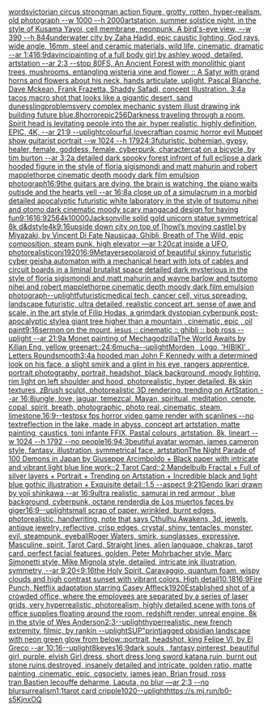 [words](https://www.ebank.nz/aiartgenerator?category=words)[victorian circus strongman action figure, grotty, rotten, hyper-realism, old photograph --w 1000 --h 2000](https://www.ebank.nz/aiartgenerator?category=victorian%2520circus%2520strongman%2520action%2520figure%2C%2520grotty%2C%2520rotten%2C%2520hyper-realism%2C%2520old%2520photograph%2520--w%25201000%2520--h%25202000)[artstation, summer solstice night, in the style of Kusama Yayoi, cell membrane, neonpunk, A bird's-eye view, --w 390 --h 844](https://www.ebank.nz/aiartgenerator?category=artstation%2C%2520summer%2520solstice%2520night%2C%2520in%2520the%2520style%2520of%2520Kusama%2520Yayoi%2C%2520cell%2520membrane%2C%2520neonpunk%2C%2520A%2520bird%27s-eye%2520view%2C%2520--w%2520390%2520--h%2520844)[underwater city by Zaha Hadid, epic caustic lighting, God rays, wide angle, 16mm, steel and ceramic materials, wild life, cinematic, dramatic --ar 1:4](https://www.ebank.nz/aiartgenerator?category=underwater%2520city%2520by%2520Zaha%2520Hadid%2C%2520epic%2520caustic%2520lighting%2C%2520God%2520rays%2C%2520wide%2520angle%2C%252016mm%2C%2520steel%2520and%2520ceramic%2520materials%2C%2520wild%2520life%2C%2520cinematic%2C%2520dramatic%2520--ar%25201%3A4)[16:9](https://www.ebank.nz/aiartgenerator?category=16%3A9)[davinci](https://www.ebank.nz/aiartgenerator?category=davinci)[painting of a full body girl by ashley wood, detailed, artstation --ar 2:3 --stop 80](https://www.ebank.nz/aiartgenerator?category=painting%2520of%2520a%2520full%2520body%2520girl%2520by%2520ashley%2520wood%2C%2520detailed%2C%2520artstation%2520--ar%25202%3A3%2520--stop%252080)[FS, An Ancient Forest with monolithic giant trees, mushrooms, entangling wisteria vine and flower :: A Satyr with grand horns and flowers about his neck, hands articulate, uplight, Pascal Blanche, Dave Mckean, Frank Frazetta, Shaddy Safadi, concept Illustration. 3:4](https://www.ebank.nz/aiartgenerator?category=FS%2C%2520An%2520Ancient%2520Forest%2520with%2520monolithic%2520giant%2520trees%2C%2520mushrooms%2C%2520entangling%2520wisteria%2520vine%2520and%2520flower%2520%3A%3A%2520A%2520Satyr%2520with%2520grand%2520horns%2520and%2520flowers%2520about%2520his%2520neck%2C%2520hands%2520articulate%2C%2520uplight%2C%2520Pascal%2520Blanche%2C%2520Dave%2520Mckean%2C%2520Frank%2520Frazetta%2C%2520Shaddy%2520Safadi%2C%2520concept%2520Illustration.%25203%3A4)[a tacos macro shot that looks like a gigantic desert, sand dunes](https://www.ebank.nz/aiartgenerator?category=a%2520tacos%2520macro%2520shot%2520that%2520looks%2520like%2520a%2520gigantic%2520desert%2C%2520sand%2520dunes)[sling](https://www.ebank.nz/aiartgenerator?category=sling)[problems](https://www.ebank.nz/aiartgenerator?category=problems)[very complex mechanic system illust drawing ink building future blue](https://www.ebank.nz/aiartgenerator?category=very%2520complex%2520mechanic%2520system%2520illust%2520drawing%2520ink%2520building%2520future%2520blue)[.8](https://www.ebank.nz/aiartgenerator?category=.8)[horror](https://www.ebank.nz/aiartgenerator?category=horror)[epic](https://www.ebank.nz/aiartgenerator?category=epic)[256](https://www.ebank.nz/aiartgenerator?category=256)[Darkness traveling through a room, Spirit head is levitating people into the air, hyper realistic, highly definition, EPIC, 4K, --ar 21:9 --uplight](https://www.ebank.nz/aiartgenerator?category=Darkness%2520traveling%2520through%2520a%2520room%2C%2520Spirit%2520head%2520is%2520levitating%2520people%2520into%2520the%2520air%2C%2520hyper%2520realistic%2C%2520highly%2520definition%2C%2520EPIC%2C%25204K%2C%2520--ar%252021%3A9%2520--uplight)[colourful,](https://www.ebank.nz/aiartgenerator?category=colourful%2C)[lovecraftian cosmic horror evil Muppet show guitarist portrait --w 1024 --h 1792](https://www.ebank.nz/aiartgenerator?category=lovecraftian%2520cosmic%2520horror%2520evil%2520Muppet%2520show%2520guitarist%2520portrait%2520--w%25201024%2520--h%25201792)[4:3](https://www.ebank.nz/aiartgenerator?category=4%3A3)[futuristic, bohemian, gypsy, healer, female, goddess, female, cyberpunk, character](https://www.ebank.nz/aiartgenerator?category=futuristic%2C%2520bohemian%2C%2520gypsy%2C%2520healer%2C%2520female%2C%2520goddess%2C%2520female%2C%2520cyberpunk%2C%2520character)[cat on a bicycle, by tim burton --ar 3:2](https://www.ebank.nz/aiartgenerator?category=cat%2520on%2520a%2520bicycle%2C%2520by%2520tim%2520burton%2520--ar%25203%3A2)[a detailed dark spooky forest infront of full eclipse a dark hooded figure in the style of floria sigismondi and matt mahurin and robert mapplethorpe cinematic depth moody dark film emulsion photograph](https://www.ebank.nz/aiartgenerator?category=a%2520detailed%2520dark%2520spooky%2520forest%2520infront%2520of%2520full%2520eclipse%2520a%2520dark%2520hooded%2520figure%2520in%2520the%2520style%2520of%2520floria%2520sigismondi%2520and%2520matt%2520mahurin%2520and%2520robert%2520mapplethorpe%2520cinematic%2520depth%2520moody%2520dark%2520film%2520emulsion%2520photograph)[16:9](https://www.ebank.nz/aiartgenerator?category=16%3A9)[the guitars are dying, the brain is watching, the piano waits outisde and the hearts yell --ar 16:8](https://www.ebank.nz/aiartgenerator?category=the%2520guitars%2520are%2520dying%2C%2520the%2520brain%2520is%2520watching%2C%2520the%2520piano%2520waits%2520outisde%2520and%2520the%2520hearts%2520yell%2520--ar%252016%3A8)[a close up of a simulacrum in a morbid detailed apocalyptic futuristic white laboratory in the style of tsutomu nihei and otomo dark cinematic moody scary manga](https://www.ebank.nz/aiartgenerator?category=a%2520close%2520up%2520of%2520a%2520simulacrum%2520in%2520a%2520morbid%2520detailed%2520apocalyptic%2520futuristic%2520white%2520laboratory%2520in%2520the%2520style%2520of%2520tsutomu%2520nihei%2520and%2520otomo%2520dark%2520cinematic%2520moody%2520scary%2520manga)[cad design for having fun](https://www.ebank.nz/aiartgenerator?category=cad%2520design%2520for%2520having%2520fun)[9:16](https://www.ebank.nz/aiartgenerator?category=9%3A16)[16:9](https://www.ebank.nz/aiartgenerator?category=16%3A9)[256](https://www.ebank.nz/aiartgenerator?category=256)[4k](https://www.ebank.nz/aiartgenerator?category=4k)[10000](https://www.ebank.nz/aiartgenerator?category=10000)[Jacksonville solid gold unicorn statue symmetrical 8k d&d](https://www.ebank.nz/aiartgenerator?category=Jacksonville%2520solid%2520gold%2520unicorn%2520statue%2520symmetrical%25208k%2520d%26d)[style](https://www.ebank.nz/aiartgenerator?category=style)[4k](https://www.ebank.nz/aiartgenerator?category=4k)[9:16](https://www.ebank.nz/aiartgenerator?category=9%3A16)[upside down city on top of [howl’s moving castle] by Miyazaki, by Vincent Di Fate Nausicaa, Ghibli, Breath of The Wild, epic composition, steam punk, high elevator —ar 1:20](https://www.ebank.nz/aiartgenerator?category=upside%2520down%2520city%2520on%2520top%2520of%2520%5Bhowl%E2%80%99s%2520moving%2520castle%5D%2520by%2520Miyazaki%2C%2520by%2520Vincent%2520Di%2520Fate%2520Nausicaa%2C%2520Ghibli%2C%2520Breath%2520of%2520The%2520Wild%2C%2520epic%2520composition%2C%2520steam%2520punk%2C%2520high%2520elevator%2520%E2%80%94ar%25201%3A20)[cat inside a UFO, photorealistic](https://www.ebank.nz/aiartgenerator?category=cat%2520inside%2520a%2520UFO%2C%2520photorealistic)[oni](https://www.ebank.nz/aiartgenerator?category=oni)[1920](https://www.ebank.nz/aiartgenerator?category=1920)[16:9](https://www.ebank.nz/aiartgenerator?category=16%3A9)[Metaverse](https://www.ebank.nz/aiartgenerator?category=Metaverse)[polaroid of beautiful skinny futuristic cyber geisha automaton with a mechanical heart with lots of cables and circuit boards in a liminal brutalist space detailed dark mysterious in the style of floria sigismondi and matt mahurin and wayne barlow and tsutomo nihei and robert mapplethorpe cinematic depth moody dark film emulsion photograph](https://www.ebank.nz/aiartgenerator?category=polaroid%2520of%2520beautiful%2520skinny%2520futuristic%2520cyber%2520geisha%2520automaton%2520with%2520a%2520mechanical%2520heart%2520with%2520lots%2520of%2520cables%2520and%2520circuit%2520boards%2520in%2520a%2520liminal%2520brutalist%2520space%2520detailed%2520dark%2520mysterious%2520in%2520the%2520style%2520of%2520floria%2520sigismondi%2520and%2520matt%2520mahurin%2520and%2520wayne%2520barlow%2520and%2520tsutomo%2520nihei%2520and%2520robert%2520mapplethorpe%2520cinematic%2520depth%2520moody%2520dark%2520film%2520emulsion%2520photograph)[--uplight](https://www.ebank.nz/aiartgenerator?category=--uplight)[futuristic](https://www.ebank.nz/aiartgenerator?category=futuristic)[medical tech, cancer cell, virus spreading, landscape futuristic, ultra detailed, realistic concept art. sense of awe and scale, in the art style of Filip Hodas, a grimdark dystopian cyberpunk post-apocalyptic style](https://www.ebank.nz/aiartgenerator?category=medical%2520tech%2C%2520cancer%2520cell%2C%2520virus%2520spreading%2C%2520landscape%2520futuristic%2C%2520ultra%2520detailed%2C%2520realistic%2520concept%2520art.%2520sense%2520of%2520awe%2520and%2520scale%2C%2520in%2520the%2520art%2520style%2520of%2520Filip%2520Hodas%2C%2520a%2520grimdark%2520dystopian%2520cyberpunk%2520post-apocalyptic%2520style)[a giant tree higher than a mountain , cinematic, epic , oil paint](https://www.ebank.nz/aiartgenerator?category=a%2520giant%2520tree%2520higher%2520than%2520a%2520mountain%2520%2C%2520cinematic%2C%2520epic%2520%2C%2520oil%2520paint)[9:16](https://www.ebank.nz/aiartgenerator?category=9%3A16)[sermon on the mount, jesus :: cinematic :: ghibli :: bob ross --uplight --ar 21:9](https://www.ebank.nz/aiartgenerator?category=sermon%2520on%2520the%2520mount%2C%2520jesus%2520%3A%3A%2520cinematic%2520%3A%3A%2520ghibli%2520%3A%3A%2520bob%2520ross%2520--uplight%2520--ar%252021%3A9)[a Monet painting of Mechagodzilla](https://www.ebank.nz/aiartgenerator?category=a%2520Monet%2520painting%2520of%2520Mechagodzilla)[The World Awaits by Kilian Eng, yellow green](https://www.ebank.nz/aiartgenerator?category=The%2520World%2520Awaits%2520by%2520Kilian%2520Eng%2C%2520yellow%2520green)[art::2](https://www.ebank.nz/aiartgenerator?category=art%3A%3A2)[4:6](https://www.ebank.nz/aiartgenerator?category=4%3A6)[mucha](https://www.ebank.nz/aiartgenerator?category=mucha)[--uplight](https://www.ebank.nz/aiartgenerator?category=--uplight)[Morden , Logo, 'HIBIKI' , Letters Round](https://www.ebank.nz/aiartgenerator?category=Morden%2520%2C%2520Logo%2C%2520%27HIBIKI%27%2520%2C%2520Letters%2520Round)[smooth](https://www.ebank.nz/aiartgenerator?category=smooth)[3:4](https://www.ebank.nz/aiartgenerator?category=3%3A4)[a hooded man John F Kennedy with a determined look on his face, a slight smirk and a glint in his eye, rangers apprentice, portrait photography, portrait, headshot, black background, moody lighting, rim light on left shoulder and hood, photorealistic, hyper detailed, 8k skin textures, zBrush sculpt, photorealistic 3D rendering, trending on ArtStation --ar 16:8](https://www.ebank.nz/aiartgenerator?category=a%2520hooded%2520man%2520John%2520F%2520Kennedy%2520with%2520a%2520determined%2520look%2520on%2520his%2520face%2C%2520a%2520slight%2520smirk%2520and%2520a%2520glint%2520in%2520his%2520eye%2C%2520rangers%2520apprentice%2C%2520portrait%2520photography%2C%2520portrait%2C%2520headshot%2C%2520black%2520background%2C%2520moody%2520lighting%2C%2520rim%2520light%2520on%2520left%2520shoulder%2520and%2520hood%2C%2520photorealistic%2C%2520hyper%2520detailed%2C%25208k%2520skin%2520textures%2C%2520zBrush%2520sculpt%2C%2520photorealistic%25203D%2520rendering%2C%2520trending%2520on%2520ArtStation%2520--ar%252016%3A8)[jungle, love, jaguar, temezcal, Mayan, spiritual, meditation, cenote, copal, spirit, breath, photographic, photo real, cinematic, steam, limestone,](https://www.ebank.nz/aiartgenerator?category=jungle%2C%2520love%2C%2520jaguar%2C%2520temezcal%2C%2520Mayan%2C%2520spiritual%2C%2520meditation%2C%2520cenote%2C%2520copal%2C%2520spirit%2C%2520breath%2C%2520photographic%2C%2520photo%2520real%2C%2520cinematic%2C%2520steam%2C%2520limestone%2C)[16:9](https://www.ebank.nz/aiartgenerator?category=16%3A9)[--test](https://www.ebank.nz/aiartgenerator?category=--test)[psx fps horror video game render with scanlines --no text](https://www.ebank.nz/aiartgenerator?category=psx%2520fps%2520horror%2520video%2520game%2520render%2520with%2520scanlines%2520--no%2520text)[reflection in the lake, made in abyss, concept art artstation, matte painting, caustics, toni infante FFIX, Pastal colours, artstation, 8k, lineart  --w 1024 --h 1792 --no people](https://www.ebank.nz/aiartgenerator?category=reflection%2520in%2520the%2520lake%2C%2520made%2520in%2520abyss%2C%2520concept%2520art%2520artstation%2C%2520matte%2520painting%2C%2520caustics%2C%2520toni%2520infante%2520FFIX%2C%2520Pastal%2520colours%2C%2520artstation%2C%25208k%2C%2520lineart%2520%2520--w%25201024%2520--h%25201792%2520--no%2520people)[16:9](https://www.ebank.nz/aiartgenerator?category=16%3A9)[4:3](https://www.ebank.nz/aiartgenerator?category=4%3A3)[beutiful avatar woman, james cameron style, fantasy, illustration, symmetrical face, artstation](https://www.ebank.nz/aiartgenerator?category=beutiful%2520avatar%2520woman%2C%2520james%2520cameron%2520style%2C%2520fantasy%2C%2520illustration%2C%2520symmetrical%2520face%2C%2520artstation)[The Night Parade of 100 Demons in Japan by Giuseppe Arcimboldo + Black paper with intricate and vibrant light blue line work::2 Tarot Card::2 Mandelbulb Fractal + Full of silver layers + Portrait + Trending on Artstation + Incredible black and light blue gothic illustration + Exquisite detail::1.5 --aspect 9:21](https://www.ebank.nz/aiartgenerator?category=The%2520Night%2520Parade%2520of%2520100%2520Demons%2520in%2520Japan%2520by%2520Giuseppe%2520Arcimboldo%2520%2B%2520Black%2520paper%2520with%2520intricate%2520and%2520vibrant%2520light%2520blue%2520line%2520work%3A%3A2%2520Tarot%2520Card%3A%3A2%2520Mandelbulb%2520Fractal%2520%2B%2520Full%2520of%2520silver%2520layers%2520%2B%2520Portrait%2520%2B%2520Trending%2520on%2520Artstation%2520%2B%2520Incredible%2520black%2520and%2520light%2520blue%2520gothic%2520illustration%2520%2B%2520Exquisite%2520detail%3A%3A1.5%2520--aspect%25209%3A21)[Gendo Ikari drawn by yoji shinkawa --ar 16:9](https://www.ebank.nz/aiartgenerator?category=Gendo%2520Ikari%2520drawn%2520by%2520yoji%2520shinkawa%2520--ar%252016%3A9)[ultra realistic, samurai in red armour , blue background, cyberpunk, octane render](https://www.ebank.nz/aiartgenerator?category=ultra%2520realistic%2C%2520samurai%2520in%2520red%2520armour%2520%2C%2520blue%2520background%2C%2520cyberpunk%2C%2520octane%2520render)[dia de Los muertos faces by giger](https://www.ebank.nz/aiartgenerator?category=dia%2520de%2520Los%2520muertos%2520faces%2520by%2520giger)[16:9](https://www.ebank.nz/aiartgenerator?category=16%3A9)[--uplight](https://www.ebank.nz/aiartgenerator?category=--uplight)[small scrap of paper, wrinkled, burnt edges, photorealistic, handwriting, note that says Cthulhu Awakens, 3d, jewels, antique jewelry, reflective, crisp edges, crystal, shiny, tentacles, monster, evil, steampunk, eyeball](https://www.ebank.nz/aiartgenerator?category=small%2520scrap%2520of%2520paper%2C%2520wrinkled%2C%2520burnt%2520edges%2C%2520photorealistic%2C%2520handwriting%2C%2520note%2520that%2520says%2520Cthulhu%2520Awakens%2C%25203d%2C%2520jewels%2C%2520antique%2520jewelry%2C%2520reflective%2C%2520crisp%2520edges%2C%2520crystal%2C%2520shiny%2C%2520tentacles%2C%2520monster%2C%2520evil%2C%2520steampunk%2C%2520eyeball)[Roger Waters, smirk, sunglasses, expressive, Masculine, spirit, Tarot Card, Straight lines, alien language, chakras, tarot card, perfect facial features, golden, Peter Mohrbacher style, Marc Simonetti style, Mike Mignola style, detailed, intricate ink illustration, symmetry, --ar 9:20](https://www.ebank.nz/aiartgenerator?category=Roger%2520Waters%2C%2520smirk%2C%2520sunglasses%2C%2520expressive%2C%2520Masculine%2C%2520spirit%2C%2520Tarot%2520Card%2C%2520Straight%2520lines%2C%2520alien%2520language%2C%2520chakras%2C%2520tarot%2520card%2C%2520perfect%2520facial%2520features%2C%2520golden%2C%2520Peter%2520Mohrbacher%2520style%2C%2520Marc%2520Simonetti%2520style%2C%2520Mike%2520Mignola%2520style%2C%2520detailed%2C%2520intricate%2520ink%2520illustration%2C%2520symmetry%2C%2520--ar%25209%3A20)[<9:16](https://www.ebank.nz/aiartgenerator?category=%3C9%3A16)[the Holy Spirit, Caravaggio, quantum foam, wispy clouds and high contrast sunset with vibrant colors. High detail](https://www.ebank.nz/aiartgenerator?category=the%2520Holy%2520Spirit%2C%2520Caravaggio%2C%2520quantum%2520foam%2C%2520wispy%2520clouds%2520and%2520high%2520contrast%2520sunset%2520with%2520vibrant%2520colors.%2520High%2520detail)[10:18](https://www.ebank.nz/aiartgenerator?category=10%3A18)[16:9](https://www.ebank.nz/aiartgenerator?category=16%3A9)[Fire Punch, Netflix adaptation starring Casey Affleck](https://www.ebank.nz/aiartgenerator?category=Fire%2520Punch%2C%2520Netflix%2520adaptation%2520starring%2520Casey%2520Affleck)[1920](https://www.ebank.nz/aiartgenerator?category=1920)[Established shot of a crowded office, where the employees are separated by a series of laser grids, very hyperrealistic, photorealism, highly detailed scene with tons of office supplies floating around the room, redshift render, unreal engine, 8k in the style of Wes Anderson](https://www.ebank.nz/aiartgenerator?category=Established%2520shot%2520of%2520a%2520crowded%2520office%2C%2520where%2520the%2520employees%2520are%2520separated%2520by%2520a%2520series%2520of%2520laser%2520grids%2C%2520very%2520hyperrealistic%2C%2520photorealism%2C%2520highly%2520detailed%2520scene%2520with%2520tons%2520of%2520office%2520supplies%2520floating%2520around%2520the%2520room%2C%2520redshift%2520render%2C%2520unreal%2520engine%2C%25208k%2520in%2520the%2520style%2520of%2520Wes%2520Anderson)[2:3](https://www.ebank.nz/aiartgenerator?category=2%3A3)[--uplight](https://www.ebank.nz/aiartgenerator?category=--uplight)[hyperrealistic, new french extremity, filmic, by rankin --uplight](https://www.ebank.nz/aiartgenerator?category=hyperrealistic%2C%2520new%2520french%2520extremity%2C%2520filmic%2C%2520by%2520rankin%2520--uplight)[SUP"](https://www.ebank.nz/aiartgenerator?category=SUP%22)[print](https://www.ebank.nz/aiartgenerator?category=print)[jagged obsidian landscape with neon green glow from below::](https://www.ebank.nz/aiartgenerator?category=jagged%2520obsidian%2520landscape%2520with%2520neon%2520green%2520glow%2520from%2520below%3A%3A)[portrait, headshot, king Felipe VI, by El Greco --ar  10:16](https://www.ebank.nz/aiartgenerator?category=portrait%2C%2520headshot%2C%2520king%2520Felipe%2520VI%2C%2520by%2520El%2520Greco%2520--ar%2520%252010%3A16)[--uplight](https://www.ebank.nz/aiartgenerator?category=--uplight)[8k](https://www.ebank.nz/aiartgenerator?category=8k)[eyes](https://www.ebank.nz/aiartgenerator?category=eyes)[16:9](https://www.ebank.nz/aiartgenerator?category=16%3A9)[dark souls , fantasy,pinterest, beautiful girl, purple, elvish Girl,dress, short dress,long sword,katana,ruin, burnt out stone ruins,destroyed, insanely detailed and intricate, golden ratio, matte painting, cinematic, epic, cgsociety, james jean, Brian froud, ross tran,Bastien lecouffe deharme, Laputa, no blur —ar 2:3 --no blur](https://www.ebank.nz/aiartgenerator?category=dark%2520souls%2520%2C%2520fantasy%2Cpinterest%2C%2520beautiful%2520girl%2C%2520purple%2C%2520elvish%2520Girl%2Cdress%2C%2520short%2520dress%2Clong%2520sword%2Ckatana%2Cruin%2C%2520burnt%2520out%2520stone%2520ruins%2Cdestroyed%2C%2520insanely%2520detailed%2520and%2520intricate%2C%2520golden%2520ratio%2C%2520matte%2520painting%2C%2520cinematic%2C%2520epic%2C%2520cgsociety%2C%2520james%2520jean%2C%2520Brian%2520froud%2C%2520ross%2520tran%2CBastien%2520lecouffe%2520deharme%2C%2520Laputa%2C%2520no%2520blur%2520%E2%80%94ar%25202%3A3%2520--no%2520blur)[surrealism](https://www.ebank.nz/aiartgenerator?category=surrealism)[1:1](https://www.ebank.nz/aiartgenerator?category=1%3A1)[tarot card cripple](https://www.ebank.nz/aiartgenerator?category=tarot%2520card%2520cripple)[1020](https://www.ebank.nz/aiartgenerator?category=1020)[--uplight](https://www.ebank.nz/aiartgenerator?category=--uplight)[<https://s.mj.run/b0-s5KjnxOQ>](https://www.ebank.nz/aiartgenerator?category=%3Chttps%3A//s.mj.run/b0-s5KjnxOQ%3E)